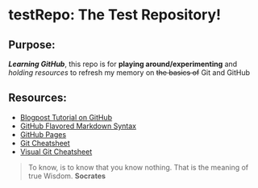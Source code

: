 # testRepo: The Test Repository!
## Purpose: 
**_Learning GitHub_**, this repo is for **playing around/experimenting**
  and _holding resources_ to refresh my memory on ~~the basics of~~ Git and GitHub
  
## Resources:
* [Blogpost Tutorial on GitHub](https://www.pluralsight.com/blog/software-development/github-tutorial)
* [GitHub Flavored Markdown Syntax](https://help.github.com/articles/basic-writing-and-formatting-syntax/) 
* [GitHub Pages](https://pages.github.com/)
* [Git Cheatsheet](https://services.github.com/on-demand/downloads/github-git-cheat-sheet.pdf)
* [Visual Git Cheatsheet](http://ndpsoftware.com/git-cheatsheet.html#loc=stash;)


> To know, is to know that you know nothing. That is the meaning of true Wisdom. 
>   **Socrates**

